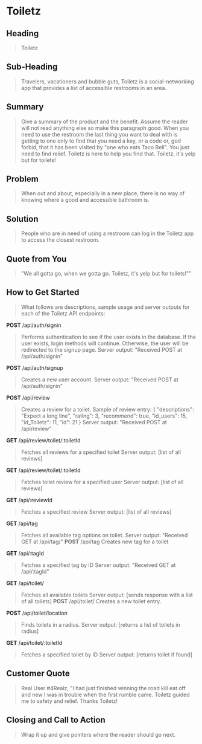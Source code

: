 # Toiletz #

<!--
> This material was originally posted [here](http://www.quora.com/What-is-Amazons-approach-to-product-development-and-product-management). It is reproduced here for posterities sake.

There is an approach called "working backwards" that is widely used at Amazon. They work backwards from the customer, rather than starting with an idea for a product and trying to bolt customers onto it. While working backwards can be applied to any specific product decision, using this approach is especially important when developing new products or features.

For new initiatives a product manager typically starts by writing an internal press release announcing the finished product. The target audience for the press release is the new/updated product's customers, which can be retail customers or internal users of a tool or technology. Internal press releases are centered around the customer problem, how current solutions (internal or external) fail, and how the new product will blow away existing solutions.

If the benefits listed don't sound very interesting or exciting to customers, then perhaps they're not (and shouldn't be built). Instead, the product manager should keep iterating on the press release until they've come up with benefits that actually sound like benefits. Iterating on a press release is a lot less expensive than iterating on the product itself (and quicker!).

If the press release is more than a page and a half, it is probably too long. Keep it simple. 3-4 sentences for most paragraphs. Cut out the fat. Don't make it into a spec. You can accompany the press release with a FAQ that answers all of the other business or execution questions so the press release can stay focused on what the customer gets. My rule of thumb is that if the press release is hard to write, then the product is probably going to suck. Keep working at it until the outline for each paragraph flows.

Oh, and I also like to write press-releases in what I call "Oprah-speak" for mainstream consumer products. Imagine you're sitting on Oprah's couch and have just explained the product to her, and then you listen as she explains it to her audience. That's "Oprah-speak", not "Geek-speak".

Once the project moves into development, the press release can be used as a touchstone; a guiding light. The product team can ask themselves, "Are we building what is in the press release?" If they find they're spending time building things that aren't in the press release (overbuilding), they need to ask themselves why. This keeps product development focused on achieving the customer benefits and not building extraneous stuff that takes longer to build, takes resources to maintain, and doesn't provide real customer benefit (at least not enough to warrant inclusion in the press release).
 -->

## Heading ##
  > Toiletz 

## Sub-Heading ##
  > Travelers, vacationers and bubble guts, Toiletz is a social-networking app that provides a list of accessible restrooms in an area.

## Summary ##
  > Give a summary of the product and the benefit. Assume the reader will not read anything else so make this paragraph good.
  > When you need to use the restroom the last thing you want to deal with is getting to one only to find that you need a key, or a code or, god forbid, that it has been visited by "one who eats Taco Bell". You just need to find relief. Toiletz is here to help you find that. Toiletz, it's yelp but for toilets!

## Problem ##
  >When out and about, especially in a new place, there is no way of knowing where a good and accessible bathroom is.

## Solution ##
  >People who are in need of using a restroom can log in the Toiletz app to access the closest restroom.

## Quote from You ##
  >"We all gotta go, when we gotta go. Toiletz, it's yelp but for toilets!""

## How to Get Started ##
> What follows are descriptions, sample usage and server outputs for each of the Toiletz API endpoints:

**POST** /api/auth/signin
>Performs authentication to see if the user exists in the database. If the user exists, login methods will continue. Otherwise, the user will be redirected to the signup page.
>Server output: "Received POST at /api/auth/signin"

**POST** /api/auth/signup
>Creates a new user account.
>Server output: "Received POST at /api/auth/signin"


**POST** /api/review
>Creates a review for a toilet.
>Sample of review entry:
    {
      "descriptions": "Expect a long line",
      "rating": 3,
      "recommend": true,
      "id_users": 15,
      "id_Toiletz": 11,
      "id": 21
    }
>Server output: "Received POST at /api/review"

**GET** /api/review/toilet/:toiletId
>Fetches all reviews for a specified toilet
>Server output: [list of all reviews]

**GET** /api/review/toilet/:toiletId
>Fetches toilet review for a specified user
>Server output: [list of all reviews]

**GET** /api/:reviewId
>Fetches a specified review
>Server output: [list of all reviews]


**GET** /api/tag
>Fetches all available tag options on toilet.
>Server output: "Received GET at /api/tag/"
**POST** /api/tag
>Creates new tag for a toilet

**GET** /api/:tagId
>Fetches a specified tag by ID
>Server output: "Received GET at /api/:tagId"


**GET** /api/toilet/
>Fetches all available toilets
>Server output: [sends response with a list of all toilets]
**POST** /api/toilet/
>Creates a new toilet entry.

**POST** /api/toilet/location
>Finds toilets in a radius.
>Server output: [returns a list of toilets in radius]

**GET** /api/toilet/:toiletId
>Fetches a specified toilet by ID
>Server output: [returns toilet if found]

## Customer Quote ##
  > Real User #4Realz, "I had just finished winning the road kill eat off and new I was in trouble when the first rumble came. Toiletz guided me to safety and relief. Thanks Toiletz!

## Closing and Call to Action ##
  > Wrap it up and give pointers where the reader should go next.
